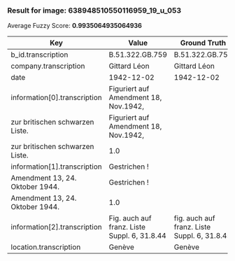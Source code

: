 ### Result for image: 638948510550116959_19_u_053
Average Fuzzy Score: **0.9935064935064936**
<small>

| Key | Value | Ground Truth | Score |
| --- | --- | --- | --- |
| b_id.transcription | B.51.322.GB.759 | B.51.322.GB.759 | 1.0 |
| company.transcription | Gittard Léon | Gittard Léon | 1.0 |
| date | 1942-12-02 | 1942-12-02 | 1.0 |
| information[0].transcription | Figuriert auf Amendment 18, Nov.1942,
zur britischen schwarzen Liste. | Figuriert auf Amendment 18, Nov.1942,
zur britischen schwarzen Liste. | 1.0 |
| information[1].transcription | Gestrichen !
Amendment 13, 24. Oktober 1944. | Gestrichen !
Amendment 13, 24. Oktober 1944. | 1.0 |
| information[2].transcription | Fig. auch auf franz. Liste Suppl. 6, 31.8.44 | fig. auch auf franz. Liste Suppl. 6, 31.8.45 | 0.9545454545454546 |
| location.transcription | Genève | Genève | 1.0 |

</small>
